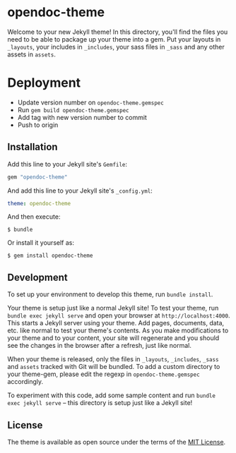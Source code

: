 # opendoc-theme

Welcome to your new Jekyll theme! In this directory, you'll find the files you need to be able to package up your theme into a gem. Put your layouts in `_layouts`, your includes in `_includes`, your sass files in `_sass` and any other assets in `assets`.

# Deployment
- Update version number on `opendoc-theme.gemspec`
- Run `gem build opendoc-theme.gemspec`
- Add tag with new version number to commit
- Push to origin

## Installation

Add this line to your Jekyll site's `Gemfile`:

```ruby
gem "opendoc-theme"
```

And add this line to your Jekyll site's `_config.yml`:

```yaml
theme: opendoc-theme
```

And then execute:

    $ bundle

Or install it yourself as:

    $ gem install opendoc-theme

## Development

To set up your environment to develop this theme, run `bundle install`.

Your theme is setup just like a normal Jekyll site! To test your theme, run `bundle exec jekyll serve` and open your browser at `http://localhost:4000`. This starts a Jekyll server using your theme. Add pages, documents, data, etc. like normal to test your theme's contents. As you make modifications to your theme and to your content, your site will regenerate and you should see the changes in the browser after a refresh, just like normal.

When your theme is released, only the files in `_layouts`, `_includes`, `_sass` and `assets` tracked with Git will be bundled.
To add a custom directory to your theme-gem, please edit the regexp in `opendoc-theme.gemspec` accordingly.

To experiment with this code, add some sample content and run `bundle exec jekyll serve` – this directory is setup just like a Jekyll site!

## License

The theme is available as open source under the terms of the [MIT License](https://opensource.org/licenses/MIT).

